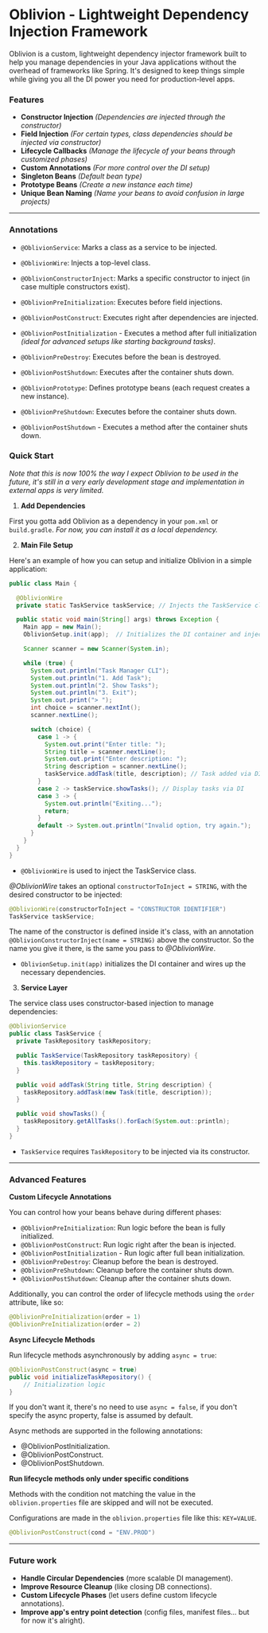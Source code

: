 # Oblivion - Lightweight Dependency Injection Framework

Oblivion is a custom, lightweight dependency injector framework built to help you manage dependencies in your Java applications without the overhead of frameworks like Spring. It's designed to keep things simple while giving you all the DI power you need for production-level apps.

### Features

- **Constructor Injection** *(Dependencies are injected through the constructor)*
- **Field Injection** *(For certain types, class dependencies should be injected via constructor)*
- **Lifecycle Callbacks** *(Manage the lifecycle of your beans through customized phases)*
- **Custom Annotations** *(For more control over the DI setup)*
- **Singleton Beans** *(Default bean type)*
- **Prototype Beans** *(Create a new instance each time)*
- **Unique Bean Naming** *(Name your beans to avoid confusion in large projects)*

---

### Annotations

- `@OblivionService`: Marks a class as a service to be injected.

- `@OblivionWire`: Injects a top-level class.

- `@OblivionConstructorInject`: Marks a specific constructor to inject (in case multiple constructors exist).

- `@OblivionPreInitialization`: Executes before field injections.

- `@OblivionPostConstruct`: Executes right after dependencies are injected.

- `@OblivionPostInitialization` - Executes a method after full initialization *(ideal for advanced setups like starting background tasks)*.

- `@OblivionPreDestroy`: Executes before the bean is destroyed.

- `@OblivionPostShutdown`: Executes after the container shuts down.

- `@OblivionPrototype`: Defines prototype beans (each request creates a new instance).

- `@OblivionPreShutdown`: Executes before the container shuts down.

- `@OblivionPostShutdown` - Executes a method after the container shuts down.

### Quick Start

*Note that this is now 100% the way I expect Oblivion to be used in the future, it's still in a very early development stage and implementation in external apps is very limited.*

1. **Add Dependencies**

First you gotta add Oblivion as a dependency in your `pom.xml` or `build.gradle`. *For now, you can install it as a local dependency.*

2. **Main File Setup**

Here's an example of how you can setup and initialize Oblivion in a simple application:

```java
public class Main {

  @OblivionWire
  private static TaskService taskService; // Injects the TaskService class

  public static void main(String[] args) throws Exception {
    Main app = new Main();
    OblivionSetup.init(app);  // Initializes the DI container and injects dependencies

    Scanner scanner = new Scanner(System.in);

    while (true) {
      System.out.println("Task Manager CLI");
      System.out.println("1. Add Task");
      System.out.println("2. Show Tasks");
      System.out.println("3. Exit");
      System.out.print("> ");
      int choice = scanner.nextInt();
      scanner.nextLine();

      switch (choice) {
        case 1 -> {
          System.out.print("Enter title: ");
          String title = scanner.nextLine();
          System.out.print("Enter description: ");
          String description = scanner.nextLine();
          taskService.addTask(title, description); // Task added via DI
        }
        case 2 -> taskService.showTasks(); // Display tasks via DI
        case 3 -> {
          System.out.println("Exiting...");
          return;
        }
        default -> System.out.println("Invalid option, try again.");
      }
    }
  }
}
```

- `@OblivionWire` is used to inject the TaskService class.

*@OblivionWire* takes an optional `constructorToInject = STRING`, with the desired constructor to be injected:

```java
@OblivionWire(constructorToInject = "CONSTRUCTOR IDENTIFIER")
TaskService taskService;

```

The name of the constructor is defined inside it's class, with an annotation `@OblivionConstructorInject(name = STRING)` above the constructor. So the name you give it there, is the same you pass to *@OblivionWire*.

- `OblivionSetup.init(app)` initializes the DI container and wires up the necessary dependencies.

3. **Service Layer**

The service class uses constructor-based injection to manage dependencies:

```java
@OblivionService
public class TaskService {
  private TaskRepository taskRepository;

  public TaskService(TaskRepository taskRepository) {
    this.taskRepository = taskRepository;
  }

  public void addTask(String title, String description) {
    taskRepository.addTask(new Task(title, description));
  }

  public void showTasks() {
    taskRepository.getAllTasks().forEach(System.out::println);
  }
}
```

- `TaskService` requires `TaskRepository` to be injected via its constructor.

---

### Advanced Features

**Custom Lifecycle Annotations**

You can control how your beans behave during different phases:

- `@OblivionPreInitialization`: Run logic before the bean is fully initialized.
- `@OblivionPostConstruct`: Run logic right after the bean is injected.
- `@OblivionPostInitialization` - Run logic after full bean initialization.
- `@OblivionPreDestroy`: Cleanup before the bean is destroyed.
- `@OblivionPreShutdown`: Cleanup before the container shuts down.
- `@OblivionPostShutdown`: Cleanup after the container shuts down.

Additionally, you can control the order of lifecycle methods using the `order` attribute, like so:

```java
@OblivionPreInitialization(order = 1)
@OblivionPreInitialization(order = 2)
```

**Async Lifecycle Methods**

Run lifecycle methods asynchronously by adding `async = true`:

```java
@OblivionPostConstruct(async = true)
public void initializeTaskRepository() {
    // Initialization logic
}
```

If you don't want it, there's no need to use `async = false`, if you don't specify the async property, false is assumed by default.


Async methods are supported in the following annotations:

- @OblivionPostInitialization.
- @OblivionPostConstruct.
- @OblivionPostShutdown.

**Run lifecycle methods only under specific conditions**

Methods with the condition not matching the value in the `oblivion.properties` file are skipped and will not be executed.

Configurations are made in the `oblivion.properties` file like this: `KEY=VALUE`.

```java
@OblivionPostConstruct(cond = "ENV.PROD")
```

---

### Future work

- **Handle Circular Dependencies** (more scalable DI management).
- **Improve Resource Cleanup** (like closing DB connections).
- **Custom Lifecycle Phases** (let users define custom lifecycle annotations).
- **Improve app's entry point detection** (config files, manifest files... but for now it's alright).
